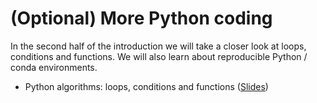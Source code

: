 # (Optional) More Python coding

In the second half of the introduction we will take a closer look at loops, conditions and functions. We will also learn about reproducible Python / conda environments.

* Python algorithms: loops, conditions and functions ([Slides](https://github.com/BiAPoL/Pasteur-NEUBIAS-training-school-on-Bioimage-Analysis/raw/main/docs/30_From_assistant_to_notebooks/20_Python_Introduction/optional/Python_algorithms.pdf))
